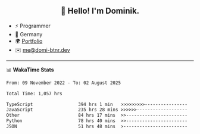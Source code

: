 <h2 align="center">👋 Hello! I'm Dominik.</h2>

- ⚡ Programmer
- 📍 Germany
- 🌍 [Portfolio](https://domi-btnr.dev)
- ✉️ [me@domi-btnr.dev](mailto://me@domi-btnr.dev)

---
📊 **WakaTime Stats**
<!--START_SECTION:waka-->

```txt
From: 09 November 2022 - To: 02 August 2025

Total Time: 1,057 hrs

TypeScript                 394 hrs 1 min   >>>>>>>>>----------------   37.28 %
JavaScript                 235 hrs 28 mins >>>>>>-------------------   22.28 %
Other                      84 hrs 17 mins  >>-----------------------   07.97 %
Python                     78 hrs 40 mins  >>-----------------------   07.44 %
JSON                       51 hrs 48 mins  >------------------------   04.90 %
```

<!--END_SECTION:waka-->
